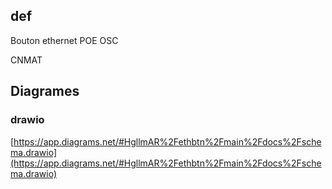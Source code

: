 
## def

Bouton ethernet POE OSC

CNMAT

## Diagrames

### drawio
[https://app.diagrams.net/#HgllmAR%2Fethbtn%2Fmain%2Fdocs%2Fschema.drawio](https://app.diagrams.net/#HgllmAR%2Fethbtn%2Fmain%2Fdocs%2Fschema.drawio)
